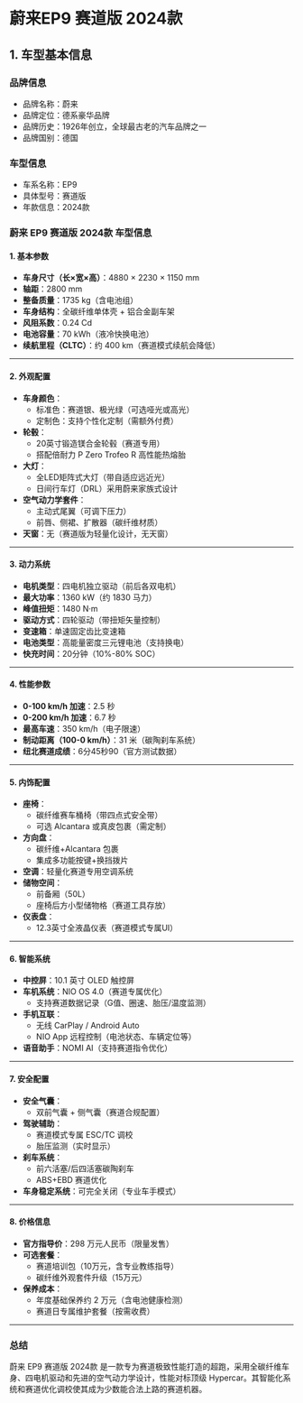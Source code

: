 
# 蔚来EP9 赛道版 2024款
## 1. 车型基本信息
### 品牌信息
- 品牌名称：蔚来
- 品牌定位：德系豪华品牌
- 品牌历史：1926年创立，全球最古老的汽车品牌之一
- 品牌国别：德国

### 车型信息
- 车系名称：EP9
- 具体型号：赛道版
- 年款信息：2024款

### 蔚来 EP9 赛道版 2024款 车型信息  

#### **1. 基本参数**  
- **车身尺寸（长×宽×高）**：4880 × 2230 × 1150 mm  
- **轴距**：2800 mm  
- **整备质量**：1735 kg（含电池组）  
- **车身结构**：全碳纤维单体壳 + 铝合金副车架  
- **风阻系数**：0.24 Cd  
- **电池容量**：70 kWh（液冷快换电池）  
- **续航里程（CLTC）**：约 400 km（赛道模式续航会降低）  

---

#### **2. 外观配置**  
- **车身颜色**：  
  - 标准色：赛道银、极光绿（可选哑光或高光）  
  - 定制色：支持个性化定制（需额外付费）  
- **轮毂**：  
  - 20英寸锻造镁合金轮毂（赛道专用）  
  - 搭配倍耐力 P Zero Trofeo R 高性能热熔胎  
- **大灯**：  
  - 全LED矩阵式大灯（带自适应远近光）  
  - 日间行车灯（DRL）采用蔚来家族式设计  
- **空气动力学套件**：  
  - 主动式尾翼（可调下压力）  
  - 前唇、侧裙、扩散器（碳纤维材质）  
- **天窗**：无（赛道版为轻量化设计，无天窗）  

---

#### **3. 动力系统**  
- **电机类型**：四电机独立驱动（前后各双电机）  
- **最大功率**：1360 kW（约 1830 马力）  
- **峰值扭矩**：1480 N·m  
- **驱动方式**：四轮驱动（带扭矩矢量控制）  
- **变速箱**：单速固定齿比变速箱  
- **电池类型**：高能量密度三元锂电池（支持换电）  
- **快充时间**：20分钟（10%-80% SOC）  

---

#### **4. 性能参数**  
- **0-100 km/h 加速**：2.5 秒  
- **0-200 km/h 加速**：6.7 秒  
- **最高车速**：350 km/h（电子限速）  
- **制动距离（100-0 km/h）**：31 米（碳陶刹车系统）  
- **纽北赛道成绩**：6分45秒90（官方测试数据）  

---

#### **5. 内饰配置**  
- **座椅**：  
  - 碳纤维赛车桶椅（带四点式安全带）  
  - 可选 Alcantara 或真皮包裹（需定制）  
- **方向盘**：  
  - 碳纤维+Alcantara 包裹  
  - 集成多功能按键+换挡拨片  
- **空调**：轻量化赛道专用空调系统  
- **储物空间**：  
  - 前备厢（50L）  
  - 座椅后方小型储物格（赛道工具存放）  
- **仪表盘**：  
  - 12.3英寸全液晶仪表（赛道模式专属UI）  

---

#### **6. 智能系统**  
- **中控屏**：10.1 英寸 OLED 触控屏  
- **车机系统**：NIO OS 4.0（赛道专属优化）  
  - 支持赛道数据记录（G值、圈速、胎压/温度监测）  
- **手机互联**：  
  - 无线 CarPlay / Android Auto  
  - NIO App 远程控制（电池状态、车辆定位等）  
- **语音助手**：NOMI AI（支持赛道指令优化）  

---

#### **7. 安全配置**  
- **安全气囊**：  
  - 双前气囊 + 侧气囊（赛道合规配置）  
- **驾驶辅助**：  
  - 赛道模式专属 ESC/TC 调校  
  - 胎压监测（实时显示）  
- **刹车系统**：  
  - 前六活塞/后四活塞碳陶刹车  
  - ABS+EBD 赛道优化  
- **车身稳定系统**：可完全关闭（专业车手模式）  

---

#### **8. 价格信息**  
- **官方指导价**：298 万元人民币（限量发售）  
- **可选套餐**：  
  - 赛道培训包（10万元，含专业教练指导）  
  - 碳纤维外观套件升级（15万元）  
- **保养成本**：  
  - 年度基础保养约 2 万元（含电池健康检测）  
  - 赛道日专属维护套餐（按需收费）  

---

### **总结**  
蔚来 EP9 赛道版 2024款 是一款专为赛道极致性能打造的超跑，采用全碳纤维车身、四电机驱动和先进的空气动力学设计，性能对标顶级 Hypercar。其智能化系统和赛道优化调校使其成为少数能合法上路的赛道机器。
